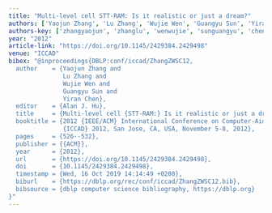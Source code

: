 ```yaml
---
title: "Multi-level cell STT-RAM: Is it realistic or just a dream?"
authors: ['Yaojun Zhang', 'Lu Zhang', 'Wujie Wen', 'Guangyu Sun', 'Yiran Chen']
authors-key: ['zhangyaojun', 'zhanglu', 'wenwujie', 'sunguangyu', 'chenyiran']
year: "2012"
article-link: "https://doi.org/10.1145/2429384.2429498"
venue: "ICCAD"
bibex: "@inproceedings{DBLP:conf/iccad/ZhangZWSC12,
  author    = {Yaojun Zhang and
               Lu Zhang and
               Wujie Wen and
               Guangyu Sun and
               Yiran Chen},
  editor    = {Alan J. Hu},
  title     = {Multi-level cell {STT-RAM:} Is it realistic or just a dream?},
  booktitle = {2012 {IEEE/ACM} International Conference on Computer-Aided Design,
               {ICCAD} 2012, San Jose, CA, USA, November 5-8, 2012},
  pages     = {526--532},
  publisher = {{ACM}},
  year      = {2012},
  url       = {https://doi.org/10.1145/2429384.2429498},
  doi       = {10.1145/2429384.2429498},
  timestamp = {Wed, 16 Oct 2019 14:14:49 +0200},
  biburl    = {https://dblp.org/rec/conf/iccad/ZhangZWSC12.bib},
  bibsource = {dblp computer science bibliography, https://dblp.org}
}"
---
```

